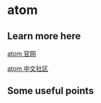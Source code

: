 # atom

## Learn more here

[atom 官网](https://atom.io/)

[atom 中文社区](https://atom-china.org/)

## Some useful points
